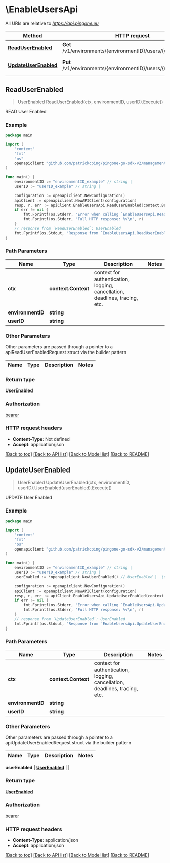# \EnableUsersApi

All URIs are relative to *https://api.pingone.eu*

Method | HTTP request | Description
------------- | ------------- | -------------
[**ReadUserEnabled**](EnableUsersApi.md#ReadUserEnabled) | **Get** /v1/environments/{environmentID}/users/{userID}/enabled | READ User Enabled
[**UpdateUserEnabled**](EnableUsersApi.md#UpdateUserEnabled) | **Put** /v1/environments/{environmentID}/users/{userID}/enabled | UPDATE User Enabled



## ReadUserEnabled

> UserEnabled ReadUserEnabled(ctx, environmentID, userID).Execute()

READ User Enabled

### Example

```go
package main

import (
    "context"
    "fmt"
    "os"
    openapiclient "github.com/patrickcping/pingone-go-sdk-v2/management"
)

func main() {
    environmentID := "environmentID_example" // string | 
    userID := "userID_example" // string | 

    configuration := openapiclient.NewConfiguration()
    apiClient := openapiclient.NewAPIClient(configuration)
    resp, r, err := apiClient.EnableUsersApi.ReadUserEnabled(context.Background(), environmentID, userID).Execute()
    if err != nil {
        fmt.Fprintf(os.Stderr, "Error when calling `EnableUsersApi.ReadUserEnabled``: %v\n", err)
        fmt.Fprintf(os.Stderr, "Full HTTP response: %v\n", r)
    }
    // response from `ReadUserEnabled`: UserEnabled
    fmt.Fprintf(os.Stdout, "Response from `EnableUsersApi.ReadUserEnabled`: %v\n", resp)
}
```

### Path Parameters


Name | Type | Description  | Notes
------------- | ------------- | ------------- | -------------
**ctx** | **context.Context** | context for authentication, logging, cancellation, deadlines, tracing, etc.
**environmentID** | **string** |  | 
**userID** | **string** |  | 

### Other Parameters

Other parameters are passed through a pointer to a apiReadUserEnabledRequest struct via the builder pattern


Name | Type | Description  | Notes
------------- | ------------- | ------------- | -------------



### Return type

[**UserEnabled**](UserEnabled.md)

### Authorization

[bearer](../README.md#bearer)

### HTTP request headers

- **Content-Type**: Not defined
- **Accept**: application/json

[[Back to top]](#) [[Back to API list]](../README.md#documentation-for-api-endpoints)
[[Back to Model list]](../README.md#documentation-for-models)
[[Back to README]](../README.md)


## UpdateUserEnabled

> UserEnabled UpdateUserEnabled(ctx, environmentID, userID).UserEnabled(userEnabled).Execute()

UPDATE User Enabled

### Example

```go
package main

import (
    "context"
    "fmt"
    "os"
    openapiclient "github.com/patrickcping/pingone-go-sdk-v2/management"
)

func main() {
    environmentID := "environmentID_example" // string | 
    userID := "userID_example" // string | 
    userEnabled := *openapiclient.NewUserEnabled() // UserEnabled |  (optional)

    configuration := openapiclient.NewConfiguration()
    apiClient := openapiclient.NewAPIClient(configuration)
    resp, r, err := apiClient.EnableUsersApi.UpdateUserEnabled(context.Background(), environmentID, userID).UserEnabled(userEnabled).Execute()
    if err != nil {
        fmt.Fprintf(os.Stderr, "Error when calling `EnableUsersApi.UpdateUserEnabled``: %v\n", err)
        fmt.Fprintf(os.Stderr, "Full HTTP response: %v\n", r)
    }
    // response from `UpdateUserEnabled`: UserEnabled
    fmt.Fprintf(os.Stdout, "Response from `EnableUsersApi.UpdateUserEnabled`: %v\n", resp)
}
```

### Path Parameters


Name | Type | Description  | Notes
------------- | ------------- | ------------- | -------------
**ctx** | **context.Context** | context for authentication, logging, cancellation, deadlines, tracing, etc.
**environmentID** | **string** |  | 
**userID** | **string** |  | 

### Other Parameters

Other parameters are passed through a pointer to a apiUpdateUserEnabledRequest struct via the builder pattern


Name | Type | Description  | Notes
------------- | ------------- | ------------- | -------------


 **userEnabled** | [**UserEnabled**](UserEnabled.md) |  | 

### Return type

[**UserEnabled**](UserEnabled.md)

### Authorization

[bearer](../README.md#bearer)

### HTTP request headers

- **Content-Type**: application/json
- **Accept**: application/json

[[Back to top]](#) [[Back to API list]](../README.md#documentation-for-api-endpoints)
[[Back to Model list]](../README.md#documentation-for-models)
[[Back to README]](../README.md)

